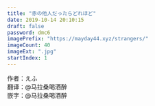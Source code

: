 ```yaml
---
title: "赤の他人だったらどれほど"
date: 2019-10-14 20:10:15
draft: false
password: dmc6
imagePrefix: "https://mayday44.xyz/strangers/"  
imageCount: 40
imageExt: ".jpg" 
startIndex: 1
---
```

作者：えふ  
翻译：@马拉桑喝酒醉  
嵌字：@马拉桑喝酒醉